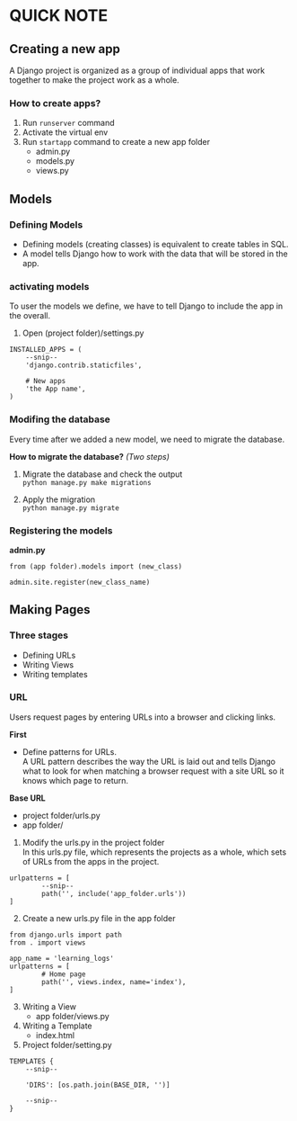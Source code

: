 # QUICK NOTE
## Creating a new app
A Django project is organized as a group of individual apps that work together to make the project work as a whole.
### How to create apps?
1. Run `runserver` command  
2. Activate the virtual env  
3. Run `startapp` command to create a new app folder
	* admin.py
	* models.py
	* views.py
## Models
### Defining Models
* Defining models (creating classes) is equivalent to create tables in SQL.  
* A model tells Django how to work with the data that will be stored in the app.
### activating models
To user the models we define, we have to tell Django to include the app in the overall.  
1. Open (project folder)/settings.py  

```
INSTALLED_APPS = (  
	--snip--    
	'django.contrib.staticfiles', 
	   
	# New apps    
	'the App name',  
)
```  

### Modifing the database  
Every time after we added a new model, we need to migrate the database.  

**How to migrate the database?** *(Two steps)* 
 
1. Migrate the database and check the output  
`python manage.py make migrations`  

2. Apply the migration  
`python manage.py migrate`

### Registering the models
**admin.py**  

```
from (app folder).models import (new_class)

admin.site.register(new_class_name)
```

## Making Pages
### Three stages
* Defining URLs  
* Writing Views  
* Writing templates

### URL
Users request pages by entering URLs into a browser and clicking links.  

**First** 
 
* Define patterns for URLs.  
A URL pattern describes the way the URL is laid out and tells Django what to look for when matching a browser request with a site URL so it knows which page to return.  
 
**Base URL**  

* project folder/urls.py   
* app folder/

1. Modify the urls.py in the project folder  
In this urls.py file, which represents the projects as a whole, which sets of URLs from the apps in the project.  

```
urlpatterns = [
		--snip--
		path('', include('app_folder.urls'))
]
```

2. Create a new urls.py file in the app folder  

```
from django.urls import path
from . import views

app_name = 'learning_logs'
urlpatterns = [
		# Home page
		path('', views.index, name='index'),
]
```

3. Writing a View    
	* app folder/views.py
4. Writing a Template  
	 * index.html
5. Project folder/setting.py  

```
TEMPLATES {  
	--snip--
	
	'DIRS': [os.path.join(BASE_DIR, '')]  
	
	--snip--
}
```